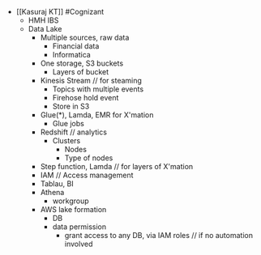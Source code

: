 - [[Kasuraj KT]] #Cognizant
	- HMH IBS
	- Data Lake
		- Multiple sources, raw data
			- Financial data
			- Informatica
		- One storage, S3 buckets
			- Layers of bucket
		- Kinesis Stream // for steaming
			- Topics with multiple events
			- Firehose hold event
			- Store in S3
		- Glue(*), Lamda, EMR for X'mation
			- Glue jobs
		- Redshift // analytics
			- Clusters
				- Nodes
				- Type of nodes
		- Step function, Lamda // for layers of X'mation
		- IAM // Access management
		- Tablau, BI
		- Athena
			- workgroup
		- AWS lake formation
			- DB
			- data permission
				- grant access to any DB, via IAM roles // if no automation involved